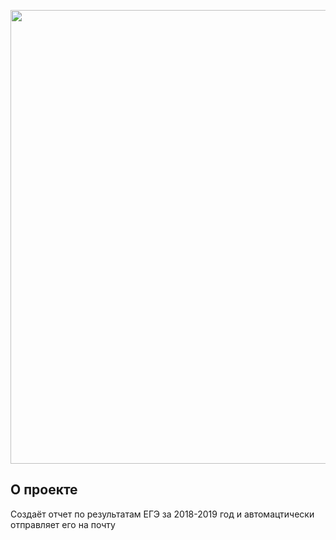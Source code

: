 <p align="center">
      <img src="https://wampi.ru/image/RIbuOLa" width="726">
</p>

## О проекте

Создаёт отчет по результатам ЕГЭ за 2018-2019 год и автомацтически отправляет его на почту
